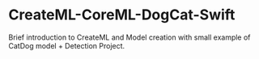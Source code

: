 # CreateML-CoreML-DogCat-Swift
Brief introduction to CreateML and Model creation with small example of CatDog model + Detection Project.
